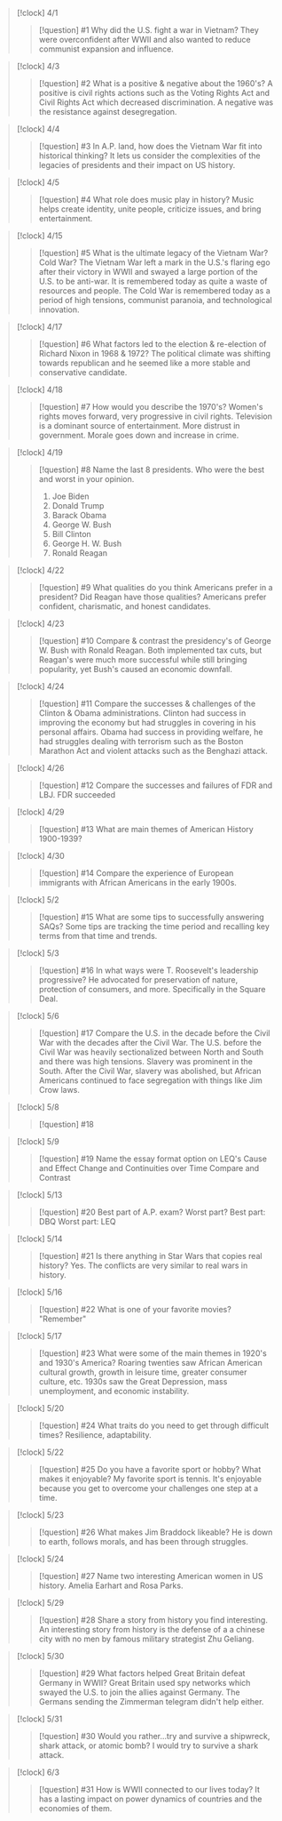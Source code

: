>[!clock] 4/1
> >[!question] #1 Why did the U.S. fight a war in Vietnam?
> >They were overconfident after WWII and also wanted to reduce communist expansion and influence.

>[!clock] 4/3
> >[!question] #2 What is a positive & negative about the 1960's?
> >A positive is civil rights actions such as the Voting Rights Act and Civil Rights Act which decreased discrimination. A negative was the resistance against desegregation.

>[!clock] 4/4
> >[!question] #3 In A.P. land, how does the Vietnam War fit into historical thinking?
> >It lets us consider the complexities of the legacies of presidents and their impact on US history.

>[!clock] 4/5
> >[!question] #4 What role does music play in history?
> >Music helps create identity, unite people, criticize issues, and bring entertainment.

>[!clock] 4/15
> >[!question] #5 What is the ultimate legacy of the Vietnam War? Cold War?
> >The Vietnam War left a mark in the U.S.'s flaring ego after their victory in WWII and swayed a large portion of the U.S. to be anti-war. It is remembered today as quite a waste of resources and people. The Cold War is remembered today as a period of high tensions, communist paranoia, and technological innovation.

>[!clock] 4/17
> >[!question] #6 What factors led to the election & re-election of Richard Nixon in 1968 & 1972?
> >The political climate was shifting towards republican and he seemed like a more stable and conservative candidate.

>[!clock] 4/18
> >[!question] #7 How would you describe the 1970's?
> >Women's rights moves forward, very progressive in civil rights. Television is a dominant source of entertainment. More distrust in government. Morale goes down and increase in crime.

>[!clock] 4/19
> >[!question] #8 Name the last 8 presidents. Who were the best and worst in your opinion.
> >1. Joe Biden
> >2. Donald Trump
> >3. Barack Obama
> >4. George W. Bush
> >5. Bill Clinton
> >6. George H. W. Bush
> >7. Ronald Reagan

>[!clock] 4/22
> >[!question] #9 What qualities do you think Americans prefer in a president? Did Reagan have those qualities?
> >Americans prefer confident, charismatic, and honest candidates. 

>[!clock] 4/23
> >[!question] #10 Compare & contrast the presidency's of George W. Bush with Ronald Reagan.
> >Both implemented tax cuts, but Reagan's were much more successful while still bringing popularity, yet Bush's caused an economic downfall.

>[!clock] 4/24
> >[!question] #11 Compare the successes & challenges of the Clinton & Obama administrations.
> >Clinton had success in improving the economy but had struggles in covering in his personal affairs. Obama had success in providing welfare, he had struggles dealing with terrorism such as the Boston Marathon Act and violent attacks such as the Benghazi attack.

>[!clock] 4/26
> >[!question] #12 Compare the successes and failures of FDR and LBJ.
> >FDR succeeded

>[!clock] 4/29
> >[!question] #13 What are main themes of American History 1900-1939?

>[!clock] 4/30
> >[!question] #14 Compare the experience of European immigrants with African Americans in the early 1900s.

>[!clock] 5/2
> >[!question] #15 What are some tips to successfully answering SAQs?
> > Some tips are tracking the time period and recalling key terms from that time and trends.

>[!clock] 5/3
> >[!question] #16 In what ways were T. Roosevelt's leadership progressive?
> > He advocated for preservation of nature, protection of consumers, and more. Specifically in the Square Deal.

>[!clock] 5/6
> >[!question] #17 Compare the U.S. in the decade before the Civil War with the decades after the Civil War.
> >The U.S. before the Civil War was heavily sectionalized between North and South and there was high tensions. Slavery was prominent in the South. After the Civil War, slavery was abolished, but African Americans continued to face segregation with things like Jim Crow laws.

>[!clock] 5/8
> >[!question] #18

>[!clock] 5/9
> >[!question] #19 Name the essay format option on LEQ's
> >Cause and Effect
> >Change and Continuities over Time
> >Compare and Contrast

>[!clock] 5/13
> >[!question] #20 Best part of A.P. exam? Worst part?
> >Best part: DBQ
> >Worst part: LEQ

>[!clock] 5/14
> >[!question] #21 Is there anything in Star Wars that copies real history?
> >Yes. The conflicts are very similar to real wars in history.

>[!clock] 5/16
> >[!question] #22 What is one of your favorite movies?
> >"Remember"

>[!clock] 5/17
> >[!question] #23 What were some of the main themes in 1920's and 1930's America?
> >Roaring twenties saw African American cultural growth, growth in leisure time, greater consumer culture, etc. 1930s saw the Great Depression, mass unemployment, and economic instability.

>[!clock] 5/20
> >[!question] #24 What traits do you need to get through difficult times?
> >Resilience, adaptability.

>[!clock] 5/22
> >[!question] #25 Do you have a favorite sport or hobby? What makes it enjoyable?
> >My favorite sport is tennis. It's enjoyable because you get to overcome your challenges one step at a time.

>[!clock] 5/23
> >[!question] #26 What makes Jim Braddock likeable?
> >He is down to earth, follows morals, and has been through struggles.

>[!clock] 5/24
> >[!question] #27 Name two interesting American women in US history.
> >Amelia Earhart and Rosa Parks.

>[!clock] 5/29
> >[!question] #28 Share a story from history you find interesting.
> >An interesting story from history is the defense of a a chinese city with no men by famous military strategist Zhu Geliang.

>[!clock] 5/30
> >[!question] #29 What factors helped Great Britain defeat Germany in WWII?
> >Great Britain used spy networks which swayed the U.S. to join the allies against Germany. The Germans sending the Zimmerman telegram didn't help either.

>[!clock] 5/31
> >[!question] #30 Would you rather...try and survive a shipwreck, shark attack, or atomic bomb?
> >I would try to survive a shark attack.

>[!clock] 6/3
> >[!question] #31 How is WWII connected to our lives today?
> >It has a lasting impact on power dynamics of countries and the economies of them.